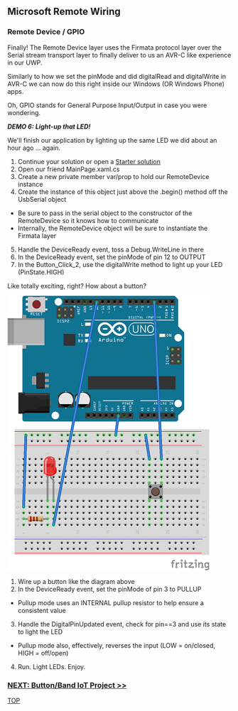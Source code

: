 ## Microsoft Remote Wiring

### Remote Device / GPIO

Finally! The Remote Device layer uses the Firmata protocol layer over the Serial stream transport layer to
finally deliver to us an AVR-C like experience in our UWP.

Similarly to how we set the pinMode and did digitalRead and digitalWrite in AVR-C we can now do this 
right inside our Windows (OR Windows Phone) apps.

Oh, GPIO stands for General Purpose Input/Output in case you were wondering.

_**DEMO 6: Light-up that LED!**_

We'll finish our application by lighting up the same LED we did about an hour ago ... again.

1. Continue your solution or open a [Starter solution](https://github.com/JAgostoni/pgh-dot-net-remote-wiring/tree/master/Demo6/Starter/)
2. Open our friend MainPage.xaml.cs
3. Create a new private member var/prop to hold our RemoteDevice instance
4. Create the instance of this object just above the .begin() method off the UsbSerial object
 - Be sure to pass in the serial object to the constructor of the RemoteDevice so it knows how to communicate
 - Internally, the RemoteDevice object will be sure to instantiate the Firmata layer
5. Handle the DeviceReady event, toss a Debug.WriteLine in there
6. In the DeviceReady event, set the pinMode of pin 12 to OUTPUT
7. In the Button_Click_2, use the digitalWrite method to light up your LED (PinState.HIGH)

Like totally exciting, right? How about a button?


![Demo 6 schematic](assets/Demo_6_Schematic.png)

1. Wire up a button like the diagram above
2. In the DeviceReady event, set the pinMode of pin 3 to PULLUP
 - Pullup mode uses an INTERNAL pullup resistor to help ensure a consistent value
3. Handle the DigitalPinUpdated event, check for pin==3 and use its state to light the LED
 - Pullup mode also, effectively, reverses the input (LOW = on/closed, HIGH = off/open)
4. Run. Light LEDs. Enjoy.


### [NEXT: Button/Band IoT Project >>](buttonbandiot.md)

[TOP](README.md)
